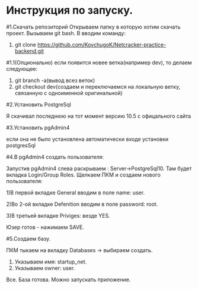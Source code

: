 # Инструкция по запуску.
#1.Скачать репозиторий
Открываем папку в которую хотим скачать проект. 
Вызываем  git bash. В вводим команду:
1. git clone https://github.com/KovchugoK/Netcracker-practice-backend.git

#1.1(Опционально)
если появится новее ветка(например dev), то делаем следующее:
1. git branch -a(вывод всез веток)
2. git checkout dev(создаем и переключаемся на локальную ветку, связанную с одноименной оригинальной)

#2.Установить PostgreSql

Я скачивал последнюю на тот момент версию 10.5 с офицального сайта

#3.Установить pgAdmin4

если она не было установлена автоматически 
входе установки postgresSql

#4.В pgAdmin4 создать пользователя:

 Запустив pgAdmin4 слева раскрываем :
 Server->PostgreSql10. Там
будет вкладка Login/Group Roles. Щелкаем ПКМ и создаем нового пользователя:

1)В первой вкладке General вводим в поле name: user.

2)Во 2-ой вкладке Defenition вводим в поле password: root.

3)В третьей вкладке Priviges: везде YES.

Юзер готов - нажимаем SAVE.

#5.Создаем базу.

ПКМ тыкаем на вкладку Databases -> выбираем создать.

1) Указываем имя: startup_net.
2) Указываем owner: user.

Все. База готова. Можно запускать приложение.
